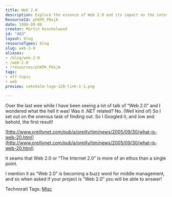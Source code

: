 ```yaml
---
title: Web 2.0
description: Explore the essence of Web 2.0 and its impact on the internet landscape. Understand this buzzword and enhance your project discussions with confidence!
ResourceId: phKPK_P0xjA
date: 2006-09-08
creator: Martin Hinshelwood
id: "463"
layout: blog
resourceTypes: blog
slug: web-2-0
aliases:
- /blog/web-2-0
- /web-2-0
- /resources/phKPK_P0xjA
tags:
- off-topic
- web
preview: nakedalm-logo-128-link-1-1.png

---
```

Over the last wee while I have been seeing a lot of talk of “Web 2.0” and I wondered what the hell it was! Was it .NET related? No. (Well kind of) So I set out on the onerous task of finding out. So I Googled it, and low and behold, the first result!

[http://www.oreillynet.com/pub/a/oreilly/tim/news/2005/09/30/what-is-web-20.html](http://www.oreillynet.com/pub/a/oreilly/tim/news/2005/09/30/what-is-web-20.html)

It seams that Web 2.0 or “The Internet 2.0” is more of an ethos than a single point.

I mention it as “Web 2.0” is becoming a buzz word for middle management, and so when asked if your project is “Web 2.0” you will be able to answer!

Technorati Tags: [Misc](http://technorati.com/tags/Misc)
